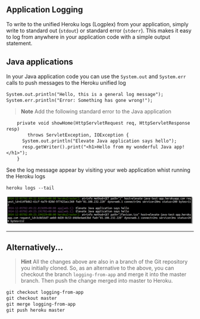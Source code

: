 ## Application Logging

  To write to the unified Heroku logs (Logplex) from your application, simply write to standard out (`stdout`) or standard error (`stderr`). This makes it easy to log from anywhere in your application code with a simple output statement.

## Java applications 

  In your Java application code you can use the `System.out` and `System.err` calls to push messages to the Heroku unified log

```
System.out.println("Hello, this is a general log message");  
System.err.println("Error: Something has gone wrong!");
```

> **Note** Add the following standard error to the Java application  

```
    private void showHome(HttpServletRequest req, HttpServletResponse resp)
        throws ServletException, IOException {
      System.out.println("Elevate Java application says hello"); 
      resp.getWriter().print("<h1>Hello from my wonderful Java app!</h1>");
    }
```

  See the log message appear by visiting your web application whist running the Heroku logs
  
    heroku logs --tail 

![Heroku Toolbelt - heroku logs --tail - application logging](../images/heroku-toolbelt-logs-app-message.png)

--- 

## Alternatively...

> **Hint** All the changes above are also in a branch of the Git repository you initially cloned.  So, as an alternative to the above, you can checkout the branch `logging-from-app` and merge it into the master branch.  Then push the change merged into master to Heroku.

    git checkout logging-from-app
    git checkout master
    git merge logging-from-app
    git push heroku master




